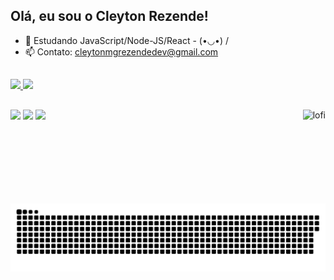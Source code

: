 ## Olá, eu sou o Cleyton Rezende!


- 🌱 Estudando JavaScript/Node-JS/React -   (•◡•) /
- 📫 Contato: cleytonmgrezendedev@gmail.com
##
 <div>
  <a href="https://github.com/CleytonRez">
  <img height="150em" src="https://github-readme-stats.vercel.app/api?username=CleytonRez&show_icons=true&theme=dark&include_all_commits=true&count_private=true"/>
  <img height="150em" src="https://github-readme-stats.vercel.app/api/top-langs/?username=CleytonRez&layout=compact&langs_count=7&theme=dark"/>
</div>
 

 ##
 
 <div> 
  <a href="https://instagram.com/cleytonrezende" target="_blank"><img src="https://img.shields.io/badge/-Instagram-%23E4405F?style=for-the-badge&logo=instagram&logoColor=white" target="_blank"></a> 
  <a href = "mailto:cleytonmgrezendedev@gmail.com"><img src="https://img.shields.io/badge/-Gmail-%23333?style=for-the-badge&logo=gmail&logoColor=white" target="_blank"></a>
  <a href="https://www.linkedin.com/in/cleyton-rezende-354149181/" target="_blank"><img src="https://img.shields.io/badge/-LinkedIn-%230077B5?style=for-the-badge&logo=linkedin&logoColor=white" target="_blank"></a> 

  <img height="150em" align="right" alt="lofi" src="https://gifs.eco.br/wp-content/uploads/2021/09/lo-fi-aesthetic-gifs-40.gif">
  
  
  ![Snake animation](https://github.com/CleytonRez/CleytonRez/blob/output/github-contribution-grid-snake.svg)
</div>
